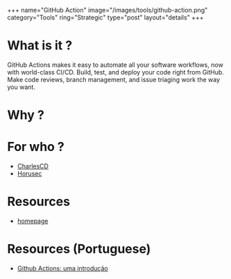 +++
name="GitHub Action"
image="/images/tools/github-action.png"
category="Tools"
ring="Strategic"
type="post"
layout="details"
+++

# What is it ?
GitHub Actions makes it easy to automate all your software workflows, now with world-class CI/CD. Build, test, and deploy your code right from GitHub. Make code reviews, branch management, and issue triaging work the way you want.


# Why ?


# For who ?
* [CharlesCD](https://charlescd.io/)
* [Horusec](https://horusec.io/site/)

# Resources
* [homepage](https://github.com/features/actions)

# Resources (Portuguese)
* [Github Actions: uma introdução](https://www.zup.com.br/blog/github-actions-ci-cd)
